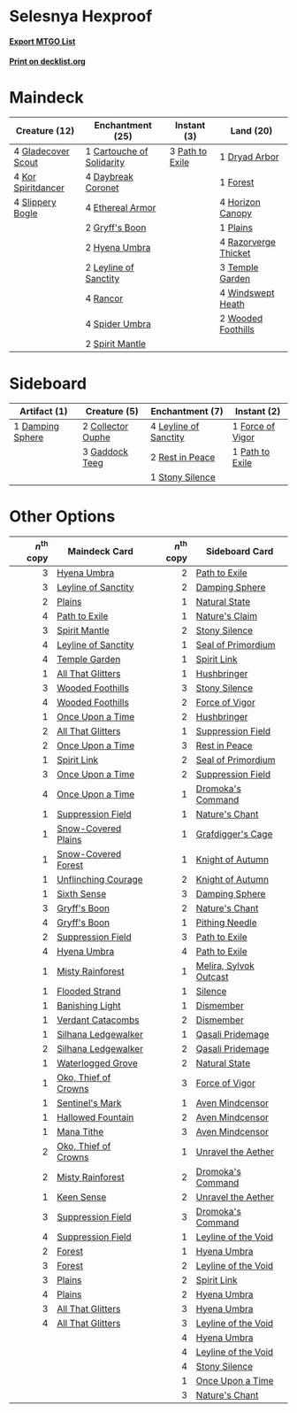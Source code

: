 # Selesnya Hexproof

#### [Export MTGO List](../collection/Selesnya%20Hexproof/Selesnya%20Hexproof.txt)
#### [Print on decklist.org](http://decklist.org/?deckmain=1%09Cartouche%20of%20Solidarity%0A4%09Daybreak%20Coronet%0A1%09Dryad%20Arbor%0A4%09Ethereal%20Armor%0A1%09Forest%0A4%09Gladecover%20Scout%0A2%09Gryff's%20Boon%0A4%09Horizon%20Canopy%0A2%09Hyena%20Umbra%0A4%09Kor%20Spiritdancer%0A2%09Leyline%20of%20Sanctity%0A3%09Path%20to%20Exile%0A1%09Plains%0A4%09Rancor%0A4%09Razorverge%20Thicket%0A4%09Slippery%20Bogle%0A4%09Spider%20Umbra%0A2%09Spirit%20Mantle%0A3%09Temple%20Garden%0A4%09Windswept%20Heath%0A2%09Wooded%20Foothills&deckside=2%09Collector%20Ouphe%0A1%09Damping%20Sphere%0A1%09Force%20of%20Vigor%0A3%09Gaddock%20Teeg%0A4%09Leyline%20of%20Sanctity%0A1%09Path%20to%20Exile%0A2%09Rest%20in%20Peace%0A1%09Stony%20Silence)
# Maindeck

|                                        Creature (12)                                        |                                          Enchantment (25)                                          |                                       Instant (3)                                        |                                           Land (20)                                           |
|---------------------------------------------------------------------------------------------|----------------------------------------------------------------------------------------------------|------------------------------------------------------------------------------------------|-----------------------------------------------------------------------------------------------|
|4 [Gladecover Scout](http://gatherer.wizards.com/Pages/Card/Details.aspx?multiverseid=220082)|1 [Cartouche of Solidarity](http://gatherer.wizards.com/Pages/Card/Details.aspx?multiverseid=426709)|3 [Path to Exile](http://gatherer.wizards.com/Pages/Card/Details.aspx?multiverseid=220511)|1 [Dryad Arbor](http://gatherer.wizards.com/Pages/Card/Details.aspx?multiverseid=136196)       |
|4 [Kor Spiritdancer](http://gatherer.wizards.com/Pages/Card/Details.aspx?multiverseid=446061)|4 [Daybreak Coronet](http://gatherer.wizards.com/Pages/Card/Details.aspx?multiverseid=130635)       |                                                                                          |1 [Forest](http://gatherer.wizards.com/Pages/Card/Details.aspx?multiverseid=439860)            |
|4 [Slippery Bogle](http://gatherer.wizards.com/Pages/Card/Details.aspx?multiverseid=150999)  |4 [Ethereal Armor](http://gatherer.wizards.com/Pages/Card/Details.aspx?multiverseid=265414)         |                                                                                          |4 [Horizon Canopy](http://gatherer.wizards.com/Pages/Card/Details.aspx?multiverseid=409571)    |
|                                                                                             |2 [Gryff's Boon](http://gatherer.wizards.com/Pages/Card/Details.aspx?multiverseid=409758)           |                                                                                          |1 [Plains](http://gatherer.wizards.com/Pages/Card/Details.aspx?multiverseid=439856)            |
|                                                                                             |2 [Hyena Umbra](http://gatherer.wizards.com/Pages/Card/Details.aspx?multiverseid=271150)            |                                                                                          |4 [Razorverge Thicket](http://gatherer.wizards.com/Pages/Card/Details.aspx?multiverseid=209407)|
|                                                                                             |2 [Leyline of Sanctity](http://gatherer.wizards.com/Pages/Card/Details.aspx?multiverseid=204993)    |                                                                                          |3 [Temple Garden](http://gatherer.wizards.com/Pages/Card/Details.aspx?multiverseid=405112)     |
|                                                                                             |4 [Rancor](http://gatherer.wizards.com/Pages/Card/Details.aspx?multiverseid=442175)                 |                                                                                          |4 [Windswept Heath](http://gatherer.wizards.com/Pages/Card/Details.aspx?multiverseid=405115)   |
|                                                                                             |4 [Spider Umbra](http://gatherer.wizards.com/Pages/Card/Details.aspx?multiverseid=220555)           |                                                                                          |2 [Wooded Foothills](http://gatherer.wizards.com/Pages/Card/Details.aspx?multiverseid=405116)  |
|                                                                                             |2 [Spirit Mantle](http://gatherer.wizards.com/Pages/Card/Details.aspx?multiverseid=220154)          |                                                                                          |                                                                                               |


# Sideboard

|                                       Artifact (1)                                        |                                        Creature (5)                                        |                                        Enchantment (7)                                         |                                        Instant (2)                                        |
|-------------------------------------------------------------------------------------------|--------------------------------------------------------------------------------------------|------------------------------------------------------------------------------------------------|-------------------------------------------------------------------------------------------|
|1 [Damping Sphere](http://gatherer.wizards.com/Pages/Card/Details.aspx?multiverseid=443101)|2 [Collector Ouphe](http://gatherer.wizards.com/Pages/Card/Details.aspx?multiverseid=464107)|4 [Leyline of Sanctity](http://gatherer.wizards.com/Pages/Card/Details.aspx?multiverseid=204993)|1 [Force of Vigor](http://gatherer.wizards.com/Pages/Card/Details.aspx?multiverseid=464113)|
|                                                                                           |3 [Gaddock Teeg](http://gatherer.wizards.com/Pages/Card/Details.aspx?multiverseid=140188)   |2 [Rest in Peace](http://gatherer.wizards.com/Pages/Card/Details.aspx?multiverseid=442021)      |1 [Path to Exile](http://gatherer.wizards.com/Pages/Card/Details.aspx?multiverseid=220511) |
|                                                                                           |                                                                                            |1 [Stony Silence](http://gatherer.wizards.com/Pages/Card/Details.aspx?multiverseid=247425)      |                                                                                           |


# Other Options

|*n*<sup>th</sup> copy|                                         Maindeck Card                                         |*n*<sup>th</sup> copy|                                         Sideboard Card                                          |
|--------------------:|-----------------------------------------------------------------------------------------------|--------------------:|-------------------------------------------------------------------------------------------------|
|                    3|[Hyena Umbra](http://gatherer.wizards.com/Pages/Card/Details.aspx?multiverseid=271150)         |                    2|[Path to Exile](http://gatherer.wizards.com/Pages/Card/Details.aspx?multiverseid=220511)         |
|                    3|[Leyline of Sanctity](http://gatherer.wizards.com/Pages/Card/Details.aspx?multiverseid=204993) |                    2|[Damping Sphere](http://gatherer.wizards.com/Pages/Card/Details.aspx?multiverseid=443101)        |
|                    2|[Plains](http://gatherer.wizards.com/Pages/Card/Details.aspx?multiverseid=439856)              |                    1|[Natural State](http://gatherer.wizards.com/Pages/Card/Details.aspx?multiverseid=407646)         |
|                    4|[Path to Exile](http://gatherer.wizards.com/Pages/Card/Details.aspx?multiverseid=220511)       |                    1|[Nature's Claim](http://gatherer.wizards.com/Pages/Card/Details.aspx?multiverseid=382316)        |
|                    3|[Spirit Mantle](http://gatherer.wizards.com/Pages/Card/Details.aspx?multiverseid=220154)       |                    2|[Stony Silence](http://gatherer.wizards.com/Pages/Card/Details.aspx?multiverseid=247425)         |
|                    4|[Leyline of Sanctity](http://gatherer.wizards.com/Pages/Card/Details.aspx?multiverseid=204993) |                    1|[Seal of Primordium](http://gatherer.wizards.com/Pages/Card/Details.aspx?multiverseid=425960)    |
|                    4|[Temple Garden](http://gatherer.wizards.com/Pages/Card/Details.aspx?multiverseid=405112)       |                    1|[Spirit Link](http://gatherer.wizards.com/Pages/Card/Details.aspx?multiverseid=129744)           |
|                    1|[All That Glitters](http://gatherer.wizards.com/Pages/Card/Details.aspx?multiverseid=472964)   |                    1|[Hushbringer](http://gatherer.wizards.com/Pages/Card/Details.aspx?multiverseid=472980)           |
|                    3|[Wooded Foothills](http://gatherer.wizards.com/Pages/Card/Details.aspx?multiverseid=405116)    |                    3|[Stony Silence](http://gatherer.wizards.com/Pages/Card/Details.aspx?multiverseid=247425)         |
|                    4|[Wooded Foothills](http://gatherer.wizards.com/Pages/Card/Details.aspx?multiverseid=405116)    |                    2|[Force of Vigor](http://gatherer.wizards.com/Pages/Card/Details.aspx?multiverseid=464113)        |
|                    1|[Once Upon a Time](http://gatherer.wizards.com/Pages/Card/Details.aspx?multiverseid=473131)    |                    2|[Hushbringer](http://gatherer.wizards.com/Pages/Card/Details.aspx?multiverseid=472980)           |
|                    2|[All That Glitters](http://gatherer.wizards.com/Pages/Card/Details.aspx?multiverseid=472964)   |                    1|[Suppression Field](http://gatherer.wizards.com/Pages/Card/Details.aspx?multiverseid=83617)      |
|                    2|[Once Upon a Time](http://gatherer.wizards.com/Pages/Card/Details.aspx?multiverseid=473131)    |                    3|[Rest in Peace](http://gatherer.wizards.com/Pages/Card/Details.aspx?multiverseid=442021)         |
|                    1|[Spirit Link](http://gatherer.wizards.com/Pages/Card/Details.aspx?multiverseid=129744)         |                    2|[Seal of Primordium](http://gatherer.wizards.com/Pages/Card/Details.aspx?multiverseid=425960)    |
|                    3|[Once Upon a Time](http://gatherer.wizards.com/Pages/Card/Details.aspx?multiverseid=473131)    |                    2|[Suppression Field](http://gatherer.wizards.com/Pages/Card/Details.aspx?multiverseid=83617)      |
|                    4|[Once Upon a Time](http://gatherer.wizards.com/Pages/Card/Details.aspx?multiverseid=473131)    |                    1|[Dromoka's Command](http://gatherer.wizards.com/Pages/Card/Details.aspx?multiverseid=394558)     |
|                    1|[Suppression Field](http://gatherer.wizards.com/Pages/Card/Details.aspx?multiverseid=83617)    |                    1|[Nature's Chant](http://gatherer.wizards.com/Pages/Card/Details.aspx?multiverseid=464159)        |
|                    1|[Snow-Covered Plains](http://gatherer.wizards.com/Pages/Card/Details.aspx?multiverseid=121267) |                    1|[Grafdigger's Cage](http://gatherer.wizards.com/Pages/Card/Details.aspx?multiverseid=278452)     |
|                    1|[Snow-Covered Forest](http://gatherer.wizards.com/Pages/Card/Details.aspx?multiverseid=121192) |                    1|[Knight of Autumn](http://gatherer.wizards.com/Pages/Card/Details.aspx?multiverseid=452933)      |
|                    1|[Unflinching Courage](http://gatherer.wizards.com/Pages/Card/Details.aspx?multiverseid=446198) |                    2|[Knight of Autumn](http://gatherer.wizards.com/Pages/Card/Details.aspx?multiverseid=452933)      |
|                    1|[Sixth Sense](http://gatherer.wizards.com/Pages/Card/Details.aspx?multiverseid=426889)         |                    3|[Damping Sphere](http://gatherer.wizards.com/Pages/Card/Details.aspx?multiverseid=443101)        |
|                    3|[Gryff's Boon](http://gatherer.wizards.com/Pages/Card/Details.aspx?multiverseid=409758)        |                    2|[Nature's Chant](http://gatherer.wizards.com/Pages/Card/Details.aspx?multiverseid=464159)        |
|                    4|[Gryff's Boon](http://gatherer.wizards.com/Pages/Card/Details.aspx?multiverseid=409758)        |                    1|[Pithing Needle](http://gatherer.wizards.com/Pages/Card/Details.aspx?multiverseid=129526)        |
|                    2|[Suppression Field](http://gatherer.wizards.com/Pages/Card/Details.aspx?multiverseid=83617)    |                    3|[Path to Exile](http://gatherer.wizards.com/Pages/Card/Details.aspx?multiverseid=220511)         |
|                    4|[Hyena Umbra](http://gatherer.wizards.com/Pages/Card/Details.aspx?multiverseid=271150)         |                    4|[Path to Exile](http://gatherer.wizards.com/Pages/Card/Details.aspx?multiverseid=220511)         |
|                    1|[Misty Rainforest](http://gatherer.wizards.com/Pages/Card/Details.aspx?multiverseid=405102)    |                    1|[Melira, Sylvok Outcast](http://gatherer.wizards.com/Pages/Card/Details.aspx?multiverseid=194274)|
|                    1|[Flooded Strand](http://gatherer.wizards.com/Pages/Card/Details.aspx?multiverseid=405098)      |                    1|[Silence](http://gatherer.wizards.com/Pages/Card/Details.aspx?multiverseid=191083)               |
|                    1|[Banishing Light](http://gatherer.wizards.com/Pages/Card/Details.aspx?multiverseid=405135)     |                    1|[Dismember](http://gatherer.wizards.com/Pages/Card/Details.aspx?multiverseid=382182)             |
|                    1|[Verdant Catacombs](http://gatherer.wizards.com/Pages/Card/Details.aspx?multiverseid=405113)   |                    2|[Dismember](http://gatherer.wizards.com/Pages/Card/Details.aspx?multiverseid=382182)             |
|                    1|[Silhana Ledgewalker](http://gatherer.wizards.com/Pages/Card/Details.aspx?multiverseid=96825)  |                    1|[Qasali Pridemage](http://gatherer.wizards.com/Pages/Card/Details.aspx?multiverseid=179556)      |
|                    2|[Silhana Ledgewalker](http://gatherer.wizards.com/Pages/Card/Details.aspx?multiverseid=96825)  |                    2|[Qasali Pridemage](http://gatherer.wizards.com/Pages/Card/Details.aspx?multiverseid=179556)      |
|                    1|[Waterlogged Grove](http://gatherer.wizards.com/Pages/Card/Details.aspx?multiverseid=464198)   |                    2|[Natural State](http://gatherer.wizards.com/Pages/Card/Details.aspx?multiverseid=407646)         |
|                    1|[Oko, Thief of Crowns](http://gatherer.wizards.com/Pages/Card/Details.aspx?multiverseid=473159)|                    3|[Force of Vigor](http://gatherer.wizards.com/Pages/Card/Details.aspx?multiverseid=464113)        |
|                    1|[Sentinel's Mark](http://gatherer.wizards.com/Pages/Card/Details.aspx?multiverseid=457164)     |                    1|[Aven Mindcensor](http://gatherer.wizards.com/Pages/Card/Details.aspx?multiverseid=426707)       |
|                    1|[Hallowed Fountain](http://gatherer.wizards.com/Pages/Card/Details.aspx?multiverseid=97071)    |                    2|[Aven Mindcensor](http://gatherer.wizards.com/Pages/Card/Details.aspx?multiverseid=426707)       |
|                    1|[Mana Tithe](http://gatherer.wizards.com/Pages/Card/Details.aspx?multiverseid=122324)          |                    3|[Aven Mindcensor](http://gatherer.wizards.com/Pages/Card/Details.aspx?multiverseid=426707)       |
|                    2|[Oko, Thief of Crowns](http://gatherer.wizards.com/Pages/Card/Details.aspx?multiverseid=473159)|                    1|[Unravel the Aether](http://gatherer.wizards.com/Pages/Card/Details.aspx?multiverseid=378515)    |
|                    2|[Misty Rainforest](http://gatherer.wizards.com/Pages/Card/Details.aspx?multiverseid=405102)    |                    2|[Dromoka's Command](http://gatherer.wizards.com/Pages/Card/Details.aspx?multiverseid=394558)     |
|                    1|[Keen Sense](http://gatherer.wizards.com/Pages/Card/Details.aspx?multiverseid=122451)          |                    2|[Unravel the Aether](http://gatherer.wizards.com/Pages/Card/Details.aspx?multiverseid=378515)    |
|                    3|[Suppression Field](http://gatherer.wizards.com/Pages/Card/Details.aspx?multiverseid=83617)    |                    3|[Dromoka's Command](http://gatherer.wizards.com/Pages/Card/Details.aspx?multiverseid=394558)     |
|                    4|[Suppression Field](http://gatherer.wizards.com/Pages/Card/Details.aspx?multiverseid=83617)    |                    1|[Leyline of the Void](http://gatherer.wizards.com/Pages/Card/Details.aspx?multiverseid=107682)   |
|                    2|[Forest](http://gatherer.wizards.com/Pages/Card/Details.aspx?multiverseid=439860)              |                    1|[Hyena Umbra](http://gatherer.wizards.com/Pages/Card/Details.aspx?multiverseid=271150)           |
|                    3|[Forest](http://gatherer.wizards.com/Pages/Card/Details.aspx?multiverseid=439860)              |                    2|[Leyline of the Void](http://gatherer.wizards.com/Pages/Card/Details.aspx?multiverseid=107682)   |
|                    3|[Plains](http://gatherer.wizards.com/Pages/Card/Details.aspx?multiverseid=439856)              |                    2|[Spirit Link](http://gatherer.wizards.com/Pages/Card/Details.aspx?multiverseid=129744)           |
|                    4|[Plains](http://gatherer.wizards.com/Pages/Card/Details.aspx?multiverseid=439856)              |                    2|[Hyena Umbra](http://gatherer.wizards.com/Pages/Card/Details.aspx?multiverseid=271150)           |
|                    3|[All That Glitters](http://gatherer.wizards.com/Pages/Card/Details.aspx?multiverseid=472964)   |                    3|[Hyena Umbra](http://gatherer.wizards.com/Pages/Card/Details.aspx?multiverseid=271150)           |
|                    4|[All That Glitters](http://gatherer.wizards.com/Pages/Card/Details.aspx?multiverseid=472964)   |                    3|[Leyline of the Void](http://gatherer.wizards.com/Pages/Card/Details.aspx?multiverseid=107682)   |
|                     |                                                                                               |                    4|[Hyena Umbra](http://gatherer.wizards.com/Pages/Card/Details.aspx?multiverseid=271150)           |
|                     |                                                                                               |                    4|[Leyline of the Void](http://gatherer.wizards.com/Pages/Card/Details.aspx?multiverseid=107682)   |
|                     |                                                                                               |                    4|[Stony Silence](http://gatherer.wizards.com/Pages/Card/Details.aspx?multiverseid=247425)         |
|                     |                                                                                               |                    1|[Once Upon a Time](http://gatherer.wizards.com/Pages/Card/Details.aspx?multiverseid=473131)      |
|                     |                                                                                               |                    3|[Nature's Chant](http://gatherer.wizards.com/Pages/Card/Details.aspx?multiverseid=464159)        |

